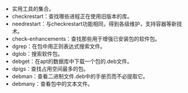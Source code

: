 - 实用工具的集合。
- checkrestart：查找哪些进程正在使用旧版本的库。
- needrestart：与checkrestart功能相同，得到各级维护，支持容器等新技术。
- check-enhancements：查找那些用于增强已安装包的软件包。
- dgrep：在包中用正则表达式搜索文件。
- dglob：搜索软件包。
- debget：在apt的数据库中下载一个包的.deb文件。
- dpigs：查找占用空间最多的包。
- debman：查看二进制文件.deb中的手册页而不必提取它。
- debmany：查看包中的文本文件。

